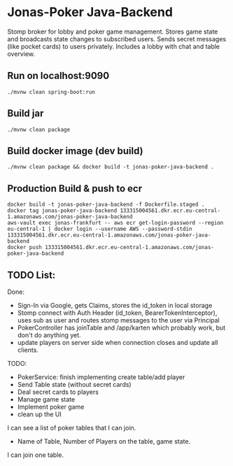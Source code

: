 # Jonas-Poker Java-Backend
Stomp broker for lobby and poker game management. Stores game state and broadcasts state changes to subscribed users. Sends secret messages (like pocket cards) to users privately.
Includes a lobby with chat and table overview.
## Run on localhost:9090
```
./mvnw clean spring-boot:run
```
## Build jar
```
./mvnw clean package
```
## Build docker image (dev build)
```
./mvnw clean package && docker build -t jonas-poker-java-backend .
```
## Production Build & push to ecr
```
docker build -t jonas-poker-java-backend -f Dockerfile.staged .
docker tag jonas-poker-java-backend 133315004561.dkr.ecr.eu-central-1.amazonaws.com/jonas-poker-java-backend
aws-vault exec jonas-frankfurt -- aws ecr get-login-password --region eu-central-1 | docker login --username AWS --password-stdin 133315004561.dkr.ecr.eu-central-1.amazonaws.com/jonas-poker-java-backend
docker push 133315004561.dkr.ecr.eu-central-1.amazonaws.com/jonas-poker-java-backend
```

## TODO List:

Done:
- Sign-In via Google, gets Claims, stores the id_token in local storage
- Stomp connect with Auth Header (id_token, BearerTokenInterceptor), uses sub as user and routes stomp messages to the user via Principal
- PokerController has joinTable and /app/karten which probably work, but don't do anything yet.
- update players on server side when connection closes and update all clients.

TODO:

- PokerService: finish implementing create table/add player
- Send Table state (without secret cards)
- Deal secret cards to players
- Manage game state
- Implement poker game
- clean up the UI

I can see a list of poker tables that I can join.
- Name of Table, Number of Players on the table, game state.

I can join one table.


